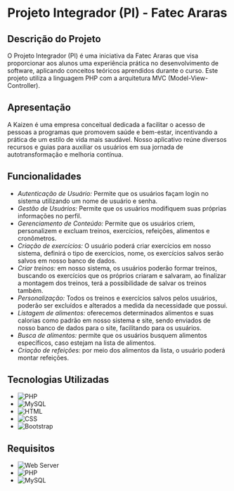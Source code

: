 # Projeto Integrador (PI) - Fatec Araras

## Descrição do Projeto

O Projeto Integrador (PI) é uma iniciativa da Fatec Araras que visa proporcionar aos alunos uma experiência prática no desenvolvimento de software, aplicando conceitos teóricos aprendidos durante o curso. Este projeto utiliza a linguagem PHP com a arquitetura MVC (Model-View-Controller).

## Apresentação
A Kaizen é uma empresa conceitual dedicada a facilitar o acesso de pessoas a programas que promovem saúde e bem-estar, incentivando a prática de um estilo de vida mais saudável. Nosso aplicativo reúne diversos recursos e guias para auxiliar os usuários em sua jornada de autotransformação e melhoria contínua.

## Funcionalidades

- *Autenticação de Usuário:* Permite que os usuários façam login no sistema utilizando um nome de usuário e senha.
-	*Gestão de Usuários:* Permite que os usuários modifiquem suas próprias informações no perfil.
-	*Gerenciamento de Conteúdo:* Permite que os usuários criem, personalizem e excluam treinos, exercícios, refeições, alimentos e cronômetros.
-	*Criação de exercícios:* O usuário poderá criar exercícios em nosso sistema, definirá o tipo de exercícios, nome, os exercícios salvos serão salvos em nosso banco de dados.
-	*Criar treinos:* em nosso sistema, os usuários poderão formar treinos, buscando os exercícios que os próprios criaram e salvaram, ao finalizar a montagem dos treinos, terá a possibilidade de salvar os treinos também.
-	*Personalização:* Todos os treinos e exercícios salvos pelos usuários, poderão ser excluídos e alterados a medida da necessidade que possui.
-	*Listagem de alimentos:* oferecemos determinados alimentos e suas calorias como padrão em nosso sistema e site, sendo enviados de nosso banco de dados para o site, facilitando para os usuários.
-	*Busca de alimentos:* permite que os usuários busquem alimentos específicos, caso estejam na lista de alimentos.
-	*Criação de refeições:* por meio dos alimentos da lista, o usuário poderá montar refeições.


## Tecnologias Utilizadas

- ![PHP](https://img.shields.io/badge/PHP-7.4+-blue)
- ![MySQL](https://img.shields.io/badge/MySQL-5.7+-orange)
- ![HTML](https://img.shields.io/badge/HTML-5-red)
- ![CSS](https://img.shields.io/badge/CSS-3-blue)
- ![Bootstrap](https://img.shields.io/badge/Bootstrap-4-purple)

## Requisitos

- ![Web Server](https://img.shields.io/badge/Web_Server-Apache%2FNgix-green)
- ![PHP](https://img.shields.io/badge/PHP-7.4+-blue)
- ![MySQL](https://img.shields.io/badge/MySQL-5.7+-orange)

